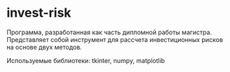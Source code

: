# invest-risk
Программа, разработанная как часть дипломной работы магистра. Представляет собой инструмент для рассчета инвестиционных рисков на основе двух методов.

Используемые библиотеки:
tkinter,
numpy,
matplotlib

